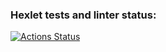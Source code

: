 ### Hexlet tests and linter status:
[![Actions Status](https://github.com/Shaember/fullstack-javascript-project-44/actions/workflows/hexlet-check.yml/badge.svg)](https://github.com/Shaember/fullstack-javascript-project-44/actions)